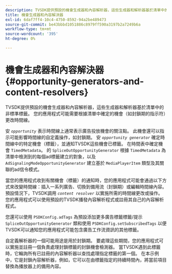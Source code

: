 ```yaml
---
description: TVSDK提供預設的機會生成器和內容解析器，這些生成器和解析器基於清單中的非標準標籤。 您的應用程式可能需要根據清單中確定的機會（如封鎖期的指示符）更改時間線。
title: 機會生成器和內容解決器
exl-id: 6daf7ff4-10c4-4750-8592-94a2be489473
source-git-commit: be43bbbd1051886c8979ff590a3197b2a7249b6a
workflow-type: tm+mt
source-wordcount: '395'
ht-degree: 0%

---
```


# 機會生成器和內容解決器{#opportunity-generators-and-content-resolvers}

TVSDK提供預設的機會生成器和內容解析器，這些生成器和解析器基於清單中的非標準標籤。 您的應用程式可能需要根據清單中確定的機會（如封鎖期的指示符）更改時間線。

安 *`opportunity`* 表示時間線上通常表示廣告投放機會的關注點。 此機會還可以指示可能影響時間線的自定義操作，如封鎖期。 安 *`opportunity generator`* 確定時間線中的特定機會（標籤），並通知TVSDK這些機會已標籤。 在時間表中確定機會 `TimedMetadata`。 的 `SpliceOutOpportunityGenerator` 根據 `TimedMetadata` 為清單中檢測到的每個ad標籤建立的對象，以及 `AdSignalingModeOpportunityGenerator` 建立基於 `MediaPlayerItem` 類型及其關聯的ad信令模式。

當您的應用程式收到有關機會（標籤）的通知時，您的應用程式可能會通過以下方式來改變時間線：插入一系列廣告、切換到備用流（封鎖期）或編輯時間線內容。 預設情況下，TVSDK調用 *`content resolver`* 以實施所需的時間線更改或操作。 您的應用程式可以使用預設的TVSDK播發內容解析程式或註冊其自己的內容解析程式。

您還可以使用 `PSDKConfig.adTags` 為預設添加更多廣告標籤標籤/提示 `SpliceOutOpportunityGenerator` 類和使用 `PSDKConfig.setSubscribedTags` 以便TVSDK可以通知您的應用程式可能包含廣告工作流資訊的其他標籤。

自定義解析器的一個可能用途是用於封鎖期。 要處理這些期間，您的應用程式可以實施並註冊一個負責處理封鎖標籤的封鎖機會檢測器。 當TVSDK遇到此標籤時，它輪詢所有已註冊的內容解析器以查找處理指定標籤的第一個。 在本示例中，它是封鎖內容解析器，例如，它可以在由標籤指定的持續時間內，將當前項目替換為播放器上的備用內容。
